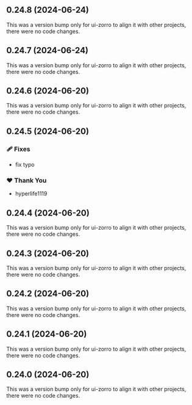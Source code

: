 ## 0.24.8 (2024-06-24)

This was a version bump only for ui-zorro to align it with other projects, there were no code changes.

## 0.24.7 (2024-06-24)

This was a version bump only for ui-zorro to align it with other projects, there were no code changes.

## 0.24.6 (2024-06-20)

This was a version bump only for ui-zorro to align it with other projects, there were no code changes.

## 0.24.5 (2024-06-20)


### 🩹 Fixes

- fix typo


### ❤️  Thank You

- hyperlife1119

## 0.24.4 (2024-06-20)

This was a version bump only for ui-zorro to align it with other projects, there were no code changes.

## 0.24.3 (2024-06-20)

This was a version bump only for ui-zorro to align it with other projects, there were no code changes.

## 0.24.2 (2024-06-20)

This was a version bump only for ui-zorro to align it with other projects, there were no code changes.

## 0.24.1 (2024-06-20)

This was a version bump only for ui-zorro to align it with other projects, there were no code changes.

## 0.24.0 (2024-06-20)

This was a version bump only for ui-zorro to align it with other projects, there were no code changes.